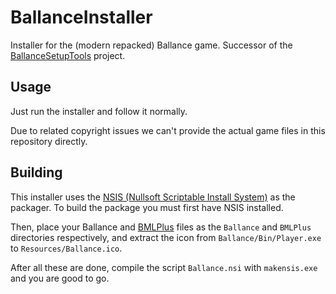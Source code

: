 # BallanceInstaller

Installer for the (modern repacked) Ballance game. Successor of the [BallanceSetupTools](https://github.com/Xenapte/BallanceSetupTools) project.

## Usage

Just run the installer and follow it normally.

Due to related copyright issues we can't provide the actual game files in this repository directly.

## Building

This installer uses the [NSIS (Nullsoft Scriptable Install System)](https://nsis.sourceforge.io/) as the packager. To build the package you must first have NSIS installed.

Then, place your Ballance and [BMLPlus](https://github.com/doyaGu/BallanceModLoaderPlus) files as the `Ballance` and `BMLPlus` directories respectively, and extract the icon from `Ballance/Bin/Player.exe` to `Resources/Ballance.ico`.

After all these are done, compile the script `Ballance.nsi` with `makensis.exe` and you are good to go.
